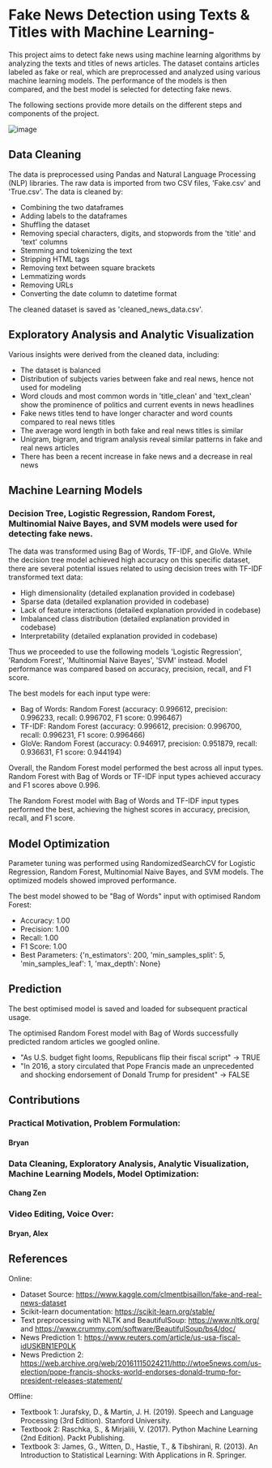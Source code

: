 # Fake News Detection using Texts & Titles with Machine Learning-
This project aims to detect fake news using machine learning algorithms by analyzing the texts and titles of news articles. The dataset contains articles labeled as fake or real, which are preprocessed and analyzed using various machine learning models. The performance of the models is then compared, and the best model is selected for detecting fake news.

The following sections provide more details on the different steps and components of the project.

![image](https://user-images.githubusercontent.com/107359897/231129271-b6cbb73b-a362-42e8-a29b-d0397d568b0b.png)

## Data Cleaning
The data is preprocessed using Pandas and Natural Language Processing (NLP) libraries.
The raw data is imported from two CSV files, 'Fake.csv' and 'True.csv'. The data is cleaned by:
  - Combining the two dataframes
  - Adding labels to the dataframes
  - Shuffling the dataset
  - Removing special characters, digits, and stopwords from the 'title' and 'text' columns
  - Stemming and tokenizing the text
  - Stripping HTML tags
  - Removing text between square brackets
  - Lemmatizing words
  - Removing URLs
  - Converting the date column to datetime format
  
The cleaned dataset is saved as 'cleaned_news_data.csv'.

## Exploratory Analysis and Analytic Visualization
Various insights were derived from the cleaned data, including:
  - The dataset is balanced
  - Distribution of subjects varies between fake and real news, hence not used for modeling
  - Word clouds and most common words in 'title_clean' and 'text_clean' show the prominence of politics and current events in news headlines
  - Fake news titles tend to have longer character and word counts compared to real news titles
  - The average word length in both fake and real news titles is similar
  - Unigram, bigram, and trigram analysis reveal similar patterns in fake and real news articles
  - There has been a recent increase in fake news and a decrease in real news
  
## Machine Learning Models
### Decision Tree, Logistic Regression, Random Forest, Multinomial Naive Bayes, and SVM models were used for detecting fake news.
The data was transformed using Bag of Words, TF-IDF, and GloVe.
While the decision tree model achieved high accuracy on this specific dataset, there are several potential issues related to using decision trees with TF-IDF transformed text data:
  - High dimensionality (detailed explanation provided in codebase)
  - Sparse data (detailed explanation provided in codebase)
  - Lack of feature interactions (detailed explanation provided in codebase)
  - Imbalanced class distribution (detailed explanation provided in codebase)
  - Interpretability (detailed explanation provided in codebase)

Thus we proceeded to use the following models 'Logistic Regression', 'Random Forest', 'Multinomial Naive Bayes', 'SVM' instead. Model performance was compared based on accuracy, precision, recall, and F1 score.

The best models for each input type were:
- Bag of Words: Random Forest (accuracy: 0.996612, precision: 0.996233, recall: 0.996702, F1 score: 0.996467)
- TF-IDF: Random Forest (accuracy: 0.996612, precision: 0.996700, recall: 0.996231, F1 score: 0.996466)
- GloVe: Random Forest (accuracy: 0.946917, precision: 0.951879, recall: 0.936631, F1 score: 0.944194)

Overall, the Random Forest model performed the best across all input types. Random Forest with Bag of Words or TF-IDF input types achieved accuracy and F1 scores above 0.996.

The Random Forest model with Bag of Words and TF-IDF input types performed the best, achieving the highest scores in accuracy, precision, recall, and F1 score.

## Model Optimization
Parameter tuning was performed using RandomizedSearchCV for Logistic Regression, Random Forest, Multinomial Naive Bayes, and SVM models.
The optimized models showed improved performance.

The best model showed to be "Bag of Words" input with optimised Random Forest:
- Accuracy: 1.00
- Precision: 1.00
- Recall: 1.00
- F1 Score: 1.00
- Best Parameters: {'n_estimators': 200, 'min_samples_split': 5, 'min_samples_leaf': 1, 'max_depth': None}

## Prediction 
The best optimised model is saved and loaded for subsequent practical usage.

The optimised Random Forest model with Bag of Words successfully predicted random articles we googled online.
- "As U.S. budget fight looms, Republicans flip their fiscal script" -> TRUE
- "In 2016, a story circulated that Pope Francis made an unprecedented and shocking endorsement of Donald Trump for president" -> FALSE

## Contributions
### Practical Motivation, Problem Formulation: 
#### Bryan
### Data Cleaning, Exploratory Analysis, Analytic Visualization, Machine Learning Models, Model Optimization: 
#### Chang Zen
### Video Editing, Voice Over:
#### Bryan, Alex

## References
Online:
- Dataset Source: https://www.kaggle.com/clmentbisaillon/fake-and-real-news-dataset
- Scikit-learn documentation: https://scikit-learn.org/stable/
- Text preprocessing with NLTK and BeautifulSoup: https://www.nltk.org/ and https://www.crummy.com/software/BeautifulSoup/bs4/doc/
- News Prediction 1: https://www.reuters.com/article/us-usa-fiscal-idUSKBN1EP0LK
- News Prediction 2: https://web.archive.org/web/20161115024211/http://wtoe5news.com/us-election/pope-francis-shocks-world-endorses-donald-trump-for-president-releases-statement/

Offline:
- Textbook 1: Jurafsky, D., & Martin, J. H. (2019). Speech and Language Processing (3rd Edition). Stanford University.
- Textbook 2: Raschka, S., & Mirjalili, V. (2017). Python Machine Learning (2nd Edition). Packt Publishing.
- Textbook 3: James, G., Witten, D., Hastie, T., & Tibshirani, R. (2013). An Introduction to Statistical Learning: With Applications in R. Springer.

